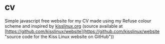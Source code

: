 # cv
Simple javascript free website for my CV made using my Refuse colour scheme and inspired by [kisslinux.org](kisslinux.org "Homepage of Kiss Linux") \(source available at [https://github.com/kisslinux/website](https://github.com/kisslinux/website "source code for the Kiss Linux website on GitHub")\)
